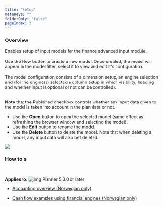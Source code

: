 ```yaml
---
title: "Setup"
metaKeys: ""
folderOnly: "false"
pageIndex: 3
---
```


### Overview
Enables setup of input models for the finance advanced input module.<br/>
<br/>
Use the New button to create a new model. Once created, the model will appear in the model filter, select it to view and edit it's configuration.<br/>
<br/>
The model configuration consists of a dimension setup, an engine selection and (for the engine(s) selected a column setup in which visibility, heading and whether input is optional or not can be controlled).<br/>
<br/>

**Note** that the Publsihed checkbox controls whether any input data given to the model is taken into account in the plan data or not.<br/>

- Use the **Open** button to open the selected model (same effect as refreshing the browser window and selecting the model).<br/>
- Use the **Edit** button to rename the model.<br/>
- Use the **Delete** button to delete the model. Note that when deleting a model, any input data will also bet deleted.<br/>

![](https://profitbasedocs.blob.core.windows.net/enduserhelp/images/FinanceNativeSetup.JPG)

### How to`s

<br/>

**Applies to:** ![img](https://profitbasedocs.blob.core.windows.net/icons/yes-icon.png) Planner 5.3.0 or later

-  [Accounting overview (Norwegian only)](https://profitbasedocs.blob.core.windows.net/enduserhelp/files/V5.3/Profitbase%20-%20Grunnleggende%20om%20bokf%C3%B8ring.pdf)<br/>

-  [Cash flow examples using financial engines (Norwegian only)](https://profitbasedocs.blob.core.windows.net/enduserhelp/files/V5.3/Profitbase%20-%20Kontantstr%C3%B8m%20med%20Planner.pdf)<br/>

<br/>

